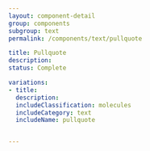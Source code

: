 ```yaml
---
layout: component-detail
group: components
subgroup: text
permalink: /components/text/pullquote

title: Pullquote
description:
status: Complete

variations:
- title:
  description:
  includeClassification: molecules
  includeCategory: text
  includeName: pullquote


---
```

